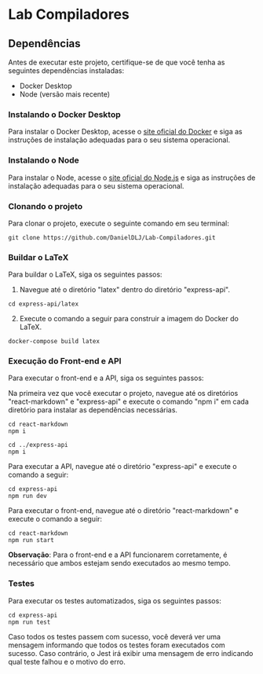 # Lab Compiladores

## Dependências

Antes de executar este projeto, certifique-se de que você tenha as seguintes dependências instaladas:

- Docker Desktop
- Node (versão mais recente)

### Instalando o Docker Desktop

Para instalar o Docker Desktop, acesse o [site oficial do Docker](https://docs.docker.com/get-docker/) e siga as instruções de instalação adequadas para o seu sistema operacional.

### Instalando o Node

Para instalar o Node, acesse o [site oficial do Node.js](https://nodejs.org/en/download/) e siga as instruções de instalação adequadas para o seu sistema operacional.

### Clonando o projeto

Para clonar o projeto, execute o seguinte comando em seu terminal:

```
git clone https://github.com/DanielDLJ/Lab-Compiladores.git
```

### Buildar o LaTeX

Para buildar o LaTeX, siga os seguintes passos:

1. Navegue até o diretório "latex" dentro do diretório "express-api".

```
cd express-api/latex
```

2. Execute o comando a seguir para construir a imagem do Docker do LaTeX.

```
docker-compose build latex
```

### Execução do Front-end e API

Para executar o front-end e a API, siga os seguintes passos:

Na primeira vez que você executar o projeto, navegue até os diretórios "react-markdown" e "express-api" e execute o comando "npm i" em cada diretório para instalar as dependências necessárias.

```
cd react-markdown
npm i

cd ../express-api
npm i
```

Para executar a API, navegue até o diretório "express-api" e execute o comando a seguir:

```
cd express-api
npm run dev
```

Para executar o front-end, navegue até o diretório "react-markdown" e execute o comando a seguir:

```
cd react-markdown
npm run start
```

**Observação**: Para o front-end e a API funcionarem corretamente, é necessário que ambos estejam sendo executados ao mesmo tempo.

### Testes

Para executar os testes automatizados, siga os seguintes passos:

```
cd express-api
npm run test
```

Caso todos os testes passem com sucesso, você deverá ver uma mensagem informando que todos os testes foram executados com sucesso. Caso contrário, o Jest irá exibir uma mensagem de erro indicando qual teste falhou e o motivo do erro.
